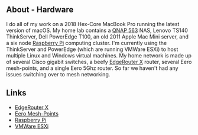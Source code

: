 ## About - Hardware

I do all of my work on a 2018 Hex-Core MacBook Pro running the latest version of macOS. My home lab contains a [QNAP 563](https://www.qnap.com/en-us/product/model.php?II=194&event=2) NAS, Lenovo TS140 ThinkServer, Dell PowerEdge T100, an old 2011 Apple Mac Mini server, and a six node [Raspberry Pi](https://www.raspberrypi.org) computing cluster. I'm currently using the ThinkServer and PowerEdge (which are running VMWare ESXi) to host multiple Linux and Windows virtual machines. My home network is made up of several Cisco gigabit switches, a beefy [EdgeRouter X](https://www.ubnt.com/edgemax/edgerouter-x/) router, several Eero mesh-points, and a single Eero 5Ghz router. So far we haven't had any issues switching over to mesh networking.

## Links

- [EdgeRouter X](https://www.ubnt.com/edgemax/edgerouter-x/)
- [Eero Mesh-Points](https://eero.com/)
- [Raspberry Pi](https://www.raspberrypi.org)
- [VMWare ESXi](https://www.vmware.com/products/esxi-and-esx.html)


